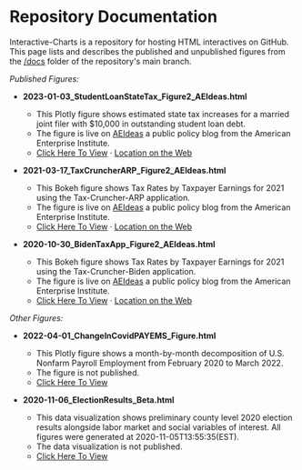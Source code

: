 Repository Documentation
==================

Interactive-Charts is a repository for hosting HTML interactives on GitHub. This page lists and describes the published and unpublished figures from the [/docs](https://github.com/grantseiter/Interactive-Charts/tree/main/docs) folder of the repository's main branch. 

*Published Figures:*

* **2023-01-03_StudentLoanStateTax_Figure2_AEIdeas.html**
    * This Plotly figure shows estimated state tax increases for a married joint filer with $10,000 in outstanding student loan debt.</dd>
    * The figure is live on [AEIdeas](https://www.aei.org/blog/) a public policy blog from the American Enterprise Institute.</dd>
    * [Click Here To View](https://grantseiter.com/Interactive-Charts/2023-01-03_StudentLoanStateTax_Figure2_AEIdeas) · [Location on the Web](https://www.aei.org/economics/president-bidens-student-loan-forgiveness-the-impact-on-individuals-state-taxes/)

* **2021-03-17_TaxCruncherARP_Figure2_AEIdeas.html**
    * This Bokeh figure shows Tax Rates by Taxpayer Earnings for 2021 using the Tax-Cruncher-ARP application.</dd>
    * The figure is live on [AEIdeas](https://www.aei.org/blog/) a public policy blog from the American Enterprise Institute.</dd>
    * [Click Here To View](https://grantseiter.com/Interactive-Charts/2021-03-17_TaxCruncherARP_Figure2_AEIdeas) · [Location on the Web](https://www.aei.org/economics/how-will-the-american-rescue-plan-impact-your-2021-tax-liability/)

* **2020-10-30_BidenTaxApp_Figure2_AEIdeas.html**
	* This Bokeh figure shows Tax Rates by Taxpayer Earnings for 2021 using the Tax-Cruncher-Biden application.
    * The figure is live on [AEIdeas](https://www.aei.org/blog/) a public policy blog from the American Enterprise Institute.
    * [Click Here To View](https://grantseiter.com/Interactive-Charts/2020-10-30_BidenTaxApp_Figure2_AEIdeas) · [Location on the Web](https://www.aei.org/economics/how-would-joe-bidens-tax-proposals-impact-your-tax-liability/)

*Other Figures:*

* **2022-04-01_ChangeInCovidPAYEMS_Figure.html**
	* This Plotly figure shows a month-by-month decomposition of U.S. Nonfarm Payroll Employment from February 2020 to March 2022.
	* The figure is not published.
	* [Click Here To View](https://grantseiter.com/Interactive-Charts/2022-04-01_ChangeInCovidPAYEMS_Figure)

* **2020-11-06_ElectionResults_Beta.html**
	* This data visualization shows preliminary county level 2020 election results alongside labor market and social variables of interest. All figures were generated at 2020-11-05T13:55:35(EST).
	* The data visualization is not published.
	* [Click Here To View](https://grantseiter.com/Interactive-Charts/2020-11-06_ElectionResults_Beta/)
